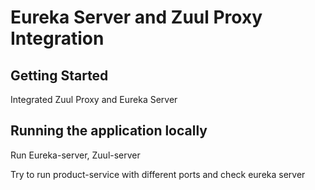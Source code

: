 # Eureka Server and Zuul Proxy Integration

## Getting Started
Integrated Zuul Proxy and Eureka Server

## Running the application locally

Run Eureka-server, Zuul-server 

Try to run product-service with different ports and check eureka server
